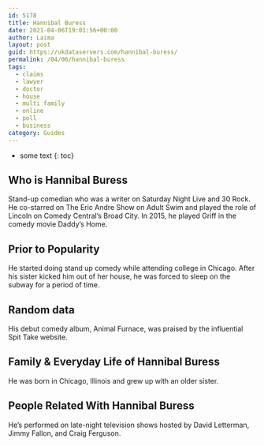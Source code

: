 ```yaml
---
id: 5178
title: Hannibal Buress
date: 2021-04-06T19:01:56+00:00
author: Laima
layout: post
guid: https://ukdataservers.com/hannibal-buress/
permalink: /04/06/hannibal-buress
tags:
  - claims
  - lawyer
  - doctor
  - house
  - multi family
  - online
  - poll
  - business
category: Guides
---
```


* some text
{: toc}


## Who is Hannibal Buress
                  
                  
                  
Stand-up comedian who was a writer on Saturday Night Live and 30 Rock. He co-starred on The Eric Andre Show on Adult Swim and played the role of Lincoln on Comedy Central&#8217;s Broad City. In 2015, he played Griff in the comedy movie Daddy&#8217;s Home. 
                  
              
            
              
            
                
                
                
## Prior to Popularity
                  
                  
                  
He started doing stand up comedy while attending college in Chicago. After his sister kicked him out of her house, he was forced to sleep on the subway for a period of time. 
                  
              
            
              
            
                
                
                
## Random data
                  
                  
                  
His debut comedy album, Animal Furnace, was praised by the influential Spit Take website. 
                  
              
            
              
            
                
                
                
## Family & Everyday Life of Hannibal Buress
                  
                  
                  
He was born in Chicago, Illinois and grew up with an older sister.
                  
              
            
              
            
                
                
                
## People Related With Hannibal Buress
                  
                  
                  
He&#8217;s performed on late-night television shows hosted by David Letterman, Jimmy Fallon, and Craig Ferguson.
                  
              
            
              
            
                
              
            
              
              
            
            
              
            
          
          
          